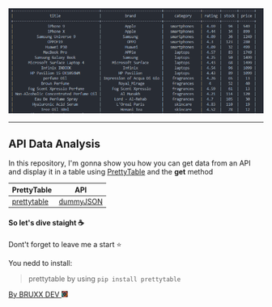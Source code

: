 <img src="./result.png" alt="API result">
<hr>

## API Data Analysis
<p>In this repository, I'm gonna show you how you can get data from an API and display it in a table using <a href="https://pypi.org/project/prettytable/">PrettyTable</a> and the <strong>get</strong> method  </p>

<table>
    <thead>
        <tr>
            <th>PrettyTable</th>
            <th>API</th>
        </tr>
    </thead>
    <tbody>
        <tr>
            <td>
                <a href="https://pypi.org/project/prettytable/">prettytable</a>
            </td>
            <td>
                <a href="https://dummyjson.com/products">dummyJSON</a>
            </td>
        </tr>
    </tbody>
</table>

#### So let's dive staight ☕

Dont't forget to leave me a start ⭐

You nedd to install:
> prettytable  by using `pip install prettytable`


<a href="https://bruxx.netlify.app"><brx>By BRUXX DEV <img src ="./multi color.png" with="15" height="12"></brx></a>